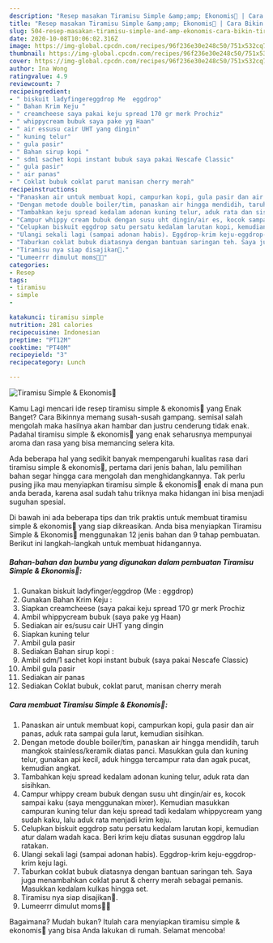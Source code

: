 ```yaml
---
description: "Resep masakan Tiramisu Simple &amp;amp; Ekonomis🍰 | Cara Bikin Tiramisu Simple &amp;amp; Ekonomis🍰 Yang Enak dan Simpel"
title: "Resep masakan Tiramisu Simple &amp;amp; Ekonomis🍰 | Cara Bikin Tiramisu Simple &amp;amp; Ekonomis🍰 Yang Enak dan Simpel"
slug: 504-resep-masakan-tiramisu-simple-and-amp-ekonomis-cara-bikin-tiramisu-simple-and-amp-ekonomis-yang-enak-dan-simpel
date: 2020-10-08T10:06:02.316Z
image: https://img-global.cpcdn.com/recipes/96f236e30e248c50/751x532cq70/tiramisu-simple-ekonomis🍰-foto-resep-utama.jpg
thumbnail: https://img-global.cpcdn.com/recipes/96f236e30e248c50/751x532cq70/tiramisu-simple-ekonomis🍰-foto-resep-utama.jpg
cover: https://img-global.cpcdn.com/recipes/96f236e30e248c50/751x532cq70/tiramisu-simple-ekonomis🍰-foto-resep-utama.jpg
author: Ina Wong
ratingvalue: 4.9
reviewcount: 7
recipeingredient:
- " biskuit ladyfingereggdrop Me  eggdrop"
- " Bahan Krim Keju "
- " creamcheese saya pakai keju spread 170 gr merk Prochiz"
- " whippycream bubuk saya pake yg Haan"
- " air essusu cair UHT yang dingin"
- " kuning telur"
- " gula pasir"
- " Bahan sirup kopi "
- " sdm1 sachet kopi instant bubuk saya pakai Nescafe Classic"
- " gula pasir"
- " air panas"
- " Coklat bubuk coklat parut manisan cherry merah"
recipeinstructions:
- "Panaskan air untuk membuat kopi, campurkan kopi, gula pasir dan air panas, aduk rata sampai gula larut, kemudian sisihkan."
- "Dengan metode double boiler/tim, panaskan air hingga mendidih, taruh mangkok stainless/keramik diatas panci. Masukkan gula dan kuning telur, gunakan api kecil, aduk hingga tercampur rata dan agak pucat, kemudian angkat."
- "Tambahkan keju spread kedalam adonan kuning telur, aduk rata dan sisihkan."
- "Campur whippy cream bubuk dengan susu uht dingin/air es, kocok sampai kaku (saya menggunakan mixer). Kemudian masukkan campuran kuning telur dan keju spread tadi kedalam whippycream yang sudah kaku, lalu aduk rata menjadi krim keju."
- "Celupkan biskuit eggdrop satu persatu kedalam larutan kopi, kemudian atur dalam wadah kaca. Beri krim keju diatas susunan eggdrop lalu ratakan."
- "Ulangi sekali lagi (sampai adonan habis). Eggdrop-krim keju-eggdrop-krim keju lagi."
- "Taburkan coklat bubuk diatasnya dengan bantuan saringan teh. Saya juga menambahkan coklat parut &amp; cherry merah sebagai pemanis. Masukkan kedalam kulkas hingga set."
- "Tiramisu nya siap disajikan🍒."
- "Lumeerrr dimulut moms🤤🥳"
categories:
- Resep
tags:
- tiramisu
- simple
- 

katakunci: tiramisu simple  
nutrition: 281 calories
recipecuisine: Indonesian
preptime: "PT12M"
cooktime: "PT40M"
recipeyield: "3"
recipecategory: Lunch

---
```



![Tiramisu Simple &amp; Ekonomis🍰](https://img-global.cpcdn.com/recipes/96f236e30e248c50/751x532cq70/tiramisu-simple-ekonomis🍰-foto-resep-utama.jpg)

Kamu Lagi mencari ide resep tiramisu simple &amp; ekonomis🍰 yang Enak Banget? Cara Bikinnya memang susah-susah gampang. semisal salah mengolah maka hasilnya akan hambar dan justru cenderung tidak enak. Padahal tiramisu simple &amp; ekonomis🍰 yang enak seharusnya mempunyai aroma dan rasa yang bisa memancing selera kita.



Ada beberapa hal yang sedikit banyak mempengaruhi kualitas rasa dari tiramisu simple &amp; ekonomis🍰, pertama dari jenis bahan, lalu pemilihan bahan segar hingga cara mengolah dan menghidangkannya. Tak perlu pusing jika mau menyiapkan tiramisu simple &amp; ekonomis🍰 enak di mana pun anda berada, karena asal sudah tahu triknya maka hidangan ini bisa menjadi suguhan spesial.


Di bawah ini ada beberapa tips dan trik praktis untuk membuat tiramisu simple &amp; ekonomis🍰 yang siap dikreasikan. Anda bisa menyiapkan Tiramisu Simple &amp; Ekonomis🍰 menggunakan 12 jenis bahan dan 9 tahap pembuatan. Berikut ini langkah-langkah untuk membuat hidangannya.

<!--inarticleads1-->

##### Bahan-bahan dan bumbu yang digunakan dalam pembuatan Tiramisu Simple &amp; Ekonomis🍰:

1. Gunakan  biskuit ladyfinger/eggdrop (Me : eggdrop)
1. Gunakan  Bahan Krim Keju :
1. Siapkan  creamcheese (saya pakai keju spread 170 gr merk Prochiz
1. Ambil  whippycream bubuk (saya pake yg Haan)
1. Sediakan  air es/susu cair UHT yang dingin
1. Siapkan  kuning telur
1. Ambil  gula pasir
1. Sediakan  Bahan sirup kopi :
1. Ambil  sdm/1 sachet kopi instant bubuk (saya pakai Nescafe Classic)
1. Ambil  gula pasir
1. Sediakan  air panas
1. Sediakan  Coklat bubuk, coklat parut, manisan cherry merah




<!--inarticleads2-->

##### Cara membuat Tiramisu Simple &amp; Ekonomis🍰:

1. Panaskan air untuk membuat kopi, campurkan kopi, gula pasir dan air panas, aduk rata sampai gula larut, kemudian sisihkan.
1. Dengan metode double boiler/tim, panaskan air hingga mendidih, taruh mangkok stainless/keramik diatas panci. Masukkan gula dan kuning telur, gunakan api kecil, aduk hingga tercampur rata dan agak pucat, kemudian angkat.
1. Tambahkan keju spread kedalam adonan kuning telur, aduk rata dan sisihkan.
1. Campur whippy cream bubuk dengan susu uht dingin/air es, kocok sampai kaku (saya menggunakan mixer). Kemudian masukkan campuran kuning telur dan keju spread tadi kedalam whippycream yang sudah kaku, lalu aduk rata menjadi krim keju.
1. Celupkan biskuit eggdrop satu persatu kedalam larutan kopi, kemudian atur dalam wadah kaca. Beri krim keju diatas susunan eggdrop lalu ratakan.
1. Ulangi sekali lagi (sampai adonan habis). Eggdrop-krim keju-eggdrop-krim keju lagi.
1. Taburkan coklat bubuk diatasnya dengan bantuan saringan teh. Saya juga menambahkan coklat parut &amp; cherry merah sebagai pemanis. Masukkan kedalam kulkas hingga set.
1. Tiramisu nya siap disajikan🍒.
1. Lumeerrr dimulut moms🤤🥳




Bagaimana? Mudah bukan? Itulah cara menyiapkan tiramisu simple &amp; ekonomis🍰 yang bisa Anda lakukan di rumah. Selamat mencoba!
